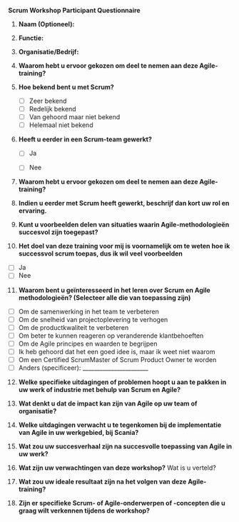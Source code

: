 
**Scrum Workshop Participant Questionnaire**

1. **Naam (Optioneel):**

2. **Functie:**

3. **Organisatie/Bedrijf:**

4.  **Waarom hebt u ervoor gekozen om deel te nemen aan deze Agile-training?**

5. **Hoe bekend bent u met Scrum?**
   - [ ] Zeer bekend
   - [ ] Redelijk bekend
   - [ ] Van gehoord maar niet bekend
   - [ ] Helemaal niet bekend

6. **Heeft u eerder in een Scrum-team gewerkt?**
   - [ ] Ja
   - [ ] Nee


7.  **Waarom hebt u ervoor gekozen om deel te nemen aan deze Agile-training?**
8.  **Indien u eerder met Scrum heeft gewerkt, beschrijf dan kort uw rol en ervaring.**

9.  **Kunt u voorbeelden delen van situaties waarin Agile-methodologieën succesvol zijn toegepast?**

10. **Het doel van deze training voor mij is voornamelijk om te weten hoe ik successvol scrum toepas, dus ik wil veel voorbeelden**
   - [ ] Ja
   - [ ] Nee

11. **Waarom bent u geïnteresseerd in het leren over Scrum en Agile methodologieën? (Selecteer alle die van toepassing zijn)**
   - [ ] Om de samenwerking in het team te verbeteren
   - [ ] Om de snelheid van projectoplevering te verhogen
   - [ ] Om de productkwaliteit te verbeteren
   - [ ] Om beter te kunnen reageren op veranderende klantbehoeften
   - [ ] Om de Agile principes en waarden te begrijpen
   - [ ] Ik heb gehoord dat het een goed idee is, maar ik weet niet waarom
   - [ ] Om een Certified ScrumMaster of Scrum Product Owner te worden
   - [ ] Anders (specificeer): _______________________

12. **Welke specifieke uitdagingen of problemen hoopt u aan te pakken in uw werk of industrie met behulp van Scrum en Agile?**
13. **Wat denkt u dat de impact kan zijn van Agile op uw team of organisatie?**
15. **Welke uitdagingen verwacht u te tegenkomen bij de implementatie van Agile in uw werkgebied, bij Scania?**
16.  **Wat zou uw succesverhaal zijn na succesvolle toepassing van Agile in uw werk?**
    


17. **Wat zijn uw verwachtingen van deze workshop?**  Wat is u verteld?
 
18. **Wat zou uw ideale resultaat zijn na het volgen van deze Agile-training?** 

19. **Zijn er specifieke Scrum- of Agile-onderwerpen of -concepten die u graag wilt verkennen tijdens de workshop?**

    



<!--stackedit_data:
eyJoaXN0b3J5IjpbMTExMTA5OTY3Ml19
-->